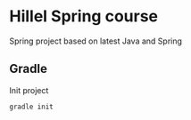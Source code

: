 # Hillel Spring course

Spring project based on latest Java and Spring
## Gradle
Init project

    gradle init